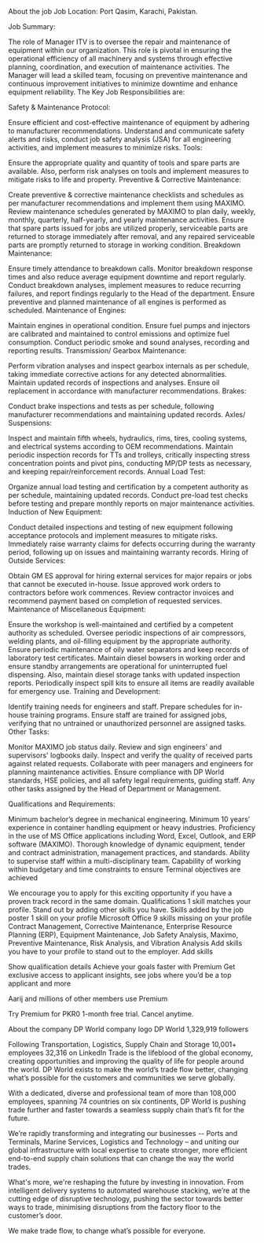 About the job
Job Location: Port Qasim, Karachi, Pakistan.


Job Summary: 

The role of Manager ITV is to oversee the repair and maintenance of equipment within our organization. This role is pivotal in ensuring the operational efficiency of all machinery and systems through effective planning, coordination, and execution of maintenance activities. The Manager will lead a skilled team, focusing on preventive maintenance and continuous improvement initiatives to minimize downtime and enhance equipment reliability. The Key Job Responsibilities are:


Safety & Maintenance Protocol:

Ensure efficient and cost-effective maintenance of equipment by adhering to manufacturer recommendations.
Understand and communicate safety alerts and risks, conduct job safety analysis (JSA) for all engineering activities, and implement measures to minimize risks.
Tools:

Ensure the appropriate quality and quantity of tools and spare parts are available. Also, perform risk analyses on tools and implement measures to mitigate risks to life and property.
Preventive & Corrective Maintenance:

Create preventive & corrective maintenance checklists and schedules as per manufacturer recommendations and implement them using MAXIMO.
Review maintenance schedules generated by MAXIMO to plan daily, weekly, monthly, quarterly, half-yearly, and yearly maintenance activities.
Ensure that spare parts issued for jobs are utilized properly, serviceable parts are returned to storage immediately after removal, and any repaired serviceable parts are promptly returned to storage in working condition.
Breakdown Maintenance:

Ensure timely attendance to breakdown calls. Monitor breakdown response times and also reduce average equipment downtime and report regularly.
Conduct breakdown analyses, implement measures to reduce recurring failures, and report findings regularly to the Head of the department.
Ensure preventive and planned maintenance of all engines is performed as scheduled.
Maintenance of Engines:

Maintain engines in operational condition.
Ensure fuel pumps and injectors are calibrated and maintained to control emissions and optimize fuel consumption.
Conduct periodic smoke and sound analyses, recording and reporting results.
Transmission/ Gearbox Maintenance:

Perform vibration analyses and inspect gearbox internals as per schedule, taking immediate corrective actions for any detected abnormalities. Maintain updated records of inspections and analyses.
Ensure oil replacement in accordance with manufacturer recommendations.
Brakes:

Conduct brake inspections and tests as per schedule, following manufacturer recommendations and maintaining updated records.
Axles/ Suspensions:

Inspect and maintain fifth wheels, hydraulics, rims, tires, cooling systems, and electrical systems according to OEM recommendations.
Maintain periodic inspection records for TTs and trolleys, critically inspecting stress concentration points and pivot pins, conducting MP/DP tests as necessary, and keeping repair/reinforcement records.
Annual Load Test:

Organize annual load testing and certification by a competent authority as per schedule, maintaining updated records. Conduct pre-load test checks before testing and prepare monthly reports on major maintenance activities.
Induction of New Equipment:

Conduct detailed inspections and testing of new equipment following acceptance protocols and implement measures to mitigate risks. 
Immediately raise warranty claims for defects occurring during the warranty period, following up on issues and maintaining warranty records.
Hiring of Outside Services:

Obtain GM ES approval for hiring external services for major repairs or jobs that cannot be executed in-house.
Issue approved work orders to contractors before work commences.
Review contractor invoices and recommend payment based on completion of requested services.
Maintenance of Miscellaneous Equipment:

Ensure the workshop is well-maintained and certified by a competent authority as scheduled.
Oversee periodic inspections of air compressors, welding plants, and oil-filling equipment by the appropriate authority.
Ensure periodic maintenance of oily water separators and keep records of laboratory test certificates.
Maintain diesel bowsers in working order and ensure standby arrangements are operational for uninterrupted fuel dispensing. Also, maintain diesel storage tanks with updated inspection reports.
Periodically inspect spill kits to ensure all items are readily available for emergency use.
Training and Development:

Identify training needs for engineers and staff. Prepare schedules for in-house training programs.
Ensure staff are trained for assigned jobs, verifying that no untrained or unauthorized personnel are assigned tasks.
Other Tasks:

Monitor MAXIMO job status daily. Review and sign engineers' and supervisors' logbooks daily.
Inspect and verify the quality of received parts against related requests.
Collaborate with peer managers and engineers for planning maintenance activities.
Ensure compliance with DP World standards, HSE policies, and all safety legal requirements, guiding staff.
Any other tasks assigned by the Head of Department or Management.


Qualifications and Requirements:

Minimum bachelor’s degree in mechanical engineering.
Minimum 10 years’ experience in container handling equipment or heavy industries.
Proficiency in the use of MS Office applications including Word, Excel, Outlook, and ERP software (MAXIMO).
Thorough knowledge of dynamic equipment, tender and contract administration, management practices, and standards.
Ability to supervise staff within a multi-disciplinary team.
Capability of working within budgetary and time constraints to ensure Terminal objectives are achieved


We encourage you to apply for this exciting opportunity if you have a proven track record in the same domain.
Qualifications
1 skill matches your profile. Stand out by adding other skills you have.
Skills added by the job poster
1 skill on your profile
Microsoft Office
9 skills missing on your profile
Contract Management, Corrective Maintenance, Enterprise Resource Planning (ERP), Equipment Maintenance, Job Safety Analysis, Maximo, Preventive Maintenance, Risk Analysis, and Vibration Analysis
Add skills you have to your profile to stand out to the employer. Add skills

Show qualification details
Achieve your goals faster with Premium
Get exclusive access to applicant insights, see jobs where you’d be a top applicant and more




Aarij and millions of other members use Premium

Try Premium for PKR0
1-month free trial. Cancel anytime.

About the company
DP World company logo
DP World
1,329,919 followers

Following
Transportation, Logistics, Supply Chain and Storage  10,001+ employees  32,316 on LinkedIn
Trade is the lifeblood of the global economy, creating opportunities and improving the quality of life for people around the world. DP World exists to make the world’s trade flow better, changing what’s possible for the customers and communities we serve globally.

With a dedicated, diverse and professional team of more than 108,000 employees, spanning 74 countries on six continents, DP World is pushing trade further and faster towards a seamless supply chain that’s fit for the future.

We’re rapidly transforming and integrating our businesses -- Ports and Terminals, Marine Services, Logistics and Technology – and uniting our global infrastructure with local expertise to create stronger, more efficient end-to-end supply chain solutions that can change the way the world trades.

What's more, we're reshaping the future by investing in innovation. From intelligent delivery systems to automated warehouse stacking, we’re at the cutting edge of disruptive technology, pushing the sector towards better ways to trade, minimising disruptions from the factory floor to the customer’s door.

We make trade flow, to change what’s possible for everyone.
